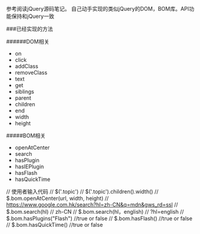 参考阅读jQuery源码笔记。
自己动手实现的类似jQuery的DOM，BOM库。API功能保持和jQuery一致

###已经实现的方法

######DOM相关

- on
- click
- addClass
- removeClass
- text
- get
- siblings
- parent
- children
- end
- width
- height

#####BOM相关

- openAtCenter
- search
- hasPlugin
- hasIEPlugin
- hasFlash
- hasQuickTime




// 使用者输入代码
// $('.topic')
// $('.topic').children().width()
// $.bom.openAtCenter(url, width, height)
// https://www.google.com.hk/search?hl=zh-CN&q=mdn&gws_rd=ssl
// $.bom.search(hl) // zh-CN
// $.bom.search(hl，english) // ?hl=english
// $.bom.hasPlugins("Flash")  //true or false
// $.bom.hasFlash()  //true or false
// $.bom.hasQuickTime()  //true or false